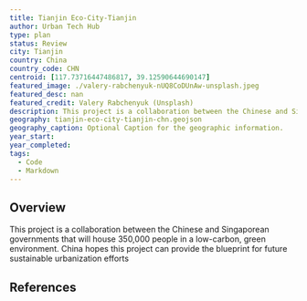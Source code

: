```yaml
---
title: Tianjin Eco-City-Tianjin
author: Urban Tech Hub
type: plan
status: Review
city: Tianjin
country: China
country_code: CHN
centroid: [117.73716447486817, 39.12590644690147]
featured_image: ./valery-rabchenyuk-nUQ8CoDUnAw-unsplash.jpeg
featured_desc: nan
featured_credit: Valery Rabchenyuk (Unsplash)
description: This project is a collaboration between the Chinese and Singaporean governments that will house 350,000 people in a low-carbon, green environment. China hopes this project can provide the blueprint for future sustainable urbanization efforts
geography: tianjin-eco-city-tianjin-chn.geojson
geography_caption: Optional Caption for the geographic information.
year_start:
year_completed:
tags:
  - Code
  - Markdown
---
```


## Overview

This project is a collaboration between the Chinese and Singaporean governments that will house 350,000 people in a low-carbon, green environment. China hopes this project can provide the blueprint for future sustainable urbanization efforts

## References
